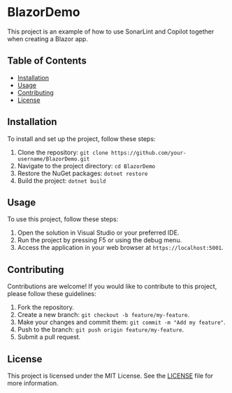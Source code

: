 # BlazorDemo

This project is an example of how to use SonarLint and Copilot together when creating a Blazor app.

## Table of Contents

- [Installation](#installation)
- [Usage](#usage)
- [Contributing](#contributing)
- [License](#license)

## Installation

To install and set up the project, follow these steps:

1. Clone the repository: `git clone https://github.com/your-username/BlazorDemo.git`
2. Navigate to the project directory: `cd BlazorDemo`
3. Restore the NuGet packages: `dotnet restore`
4. Build the project: `dotnet build`

## Usage

To use this project, follow these steps:

1. Open the solution in Visual Studio or your preferred IDE.
2. Run the project by pressing F5 or using the debug menu.
3. Access the application in your web browser at `https://localhost:5001`.

## Contributing

Contributions are welcome! If you would like to contribute to this project, please follow these guidelines:

1. Fork the repository.
2. Create a new branch: `git checkout -b feature/my-feature`.
3. Make your changes and commit them: `git commit -m "Add my feature"`.
4. Push to the branch: `git push origin feature/my-feature`.
5. Submit a pull request.

## License

This project is licensed under the MIT License. See the [LICENSE](LICENSE) file for more information.
